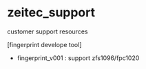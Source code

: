 # zeitec_support
customer support resources

[fingerprint develope tool]
- fingerprint_v001 : support zfs1096/fpc1020
